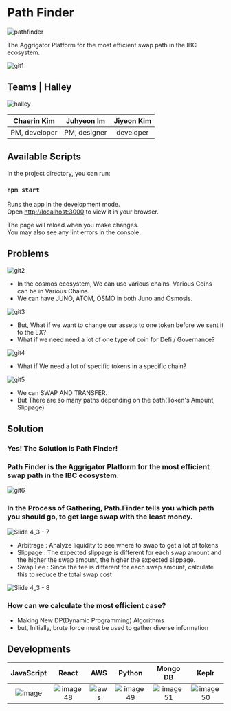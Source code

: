 # Path Finder 

![pathfinder](https://user-images.githubusercontent.com/88828307/182005917-1909988c-900e-464f-af74-4863a996e642.png)

The Aggrigator Platform for the most efficient swap path in the IBC ecosystem.

![git1](https://user-images.githubusercontent.com/88828307/182005372-46b0a193-c8c9-4894-a62b-7550de73649c.png)

## Teams | Halley 
![halley](https://user-images.githubusercontent.com/88828307/182005913-93dc2abd-ce73-446d-8737-e9cb1414c2e7.png)

| Chaerin Kim | Juhyeon Im | Jiyeon Kim |
| :--------: | :--------: | :--------: | 
| PM, developer | PM, designer | developer |

## Available Scripts

In the project directory, you can run:

### `npm start`

Runs the app in the development mode.\
Open [http://localhost:3000](http://localhost:3000) to view it in your browser.

The page will reload when you make changes.\
You may also see any lint errors in the console.


## Problems
![git2](https://user-images.githubusercontent.com/88828307/182005462-af76529b-897e-46ae-9b2f-75ba19059889.png)
* In the cosmos ecosystem, We can use various chains. Various Coins can be in Various Chains.
* We can have JUNO, ATOM, OSMO in both Juno and Osmosis.

![git3](https://user-images.githubusercontent.com/88828307/182005549-6b8b6a40-7a0c-40ba-86bd-b99695cc7221.png)
* But, What if we want to change our assets to one token before we sent it to the EX?
* What if we need need a lot of one type of coin for Defi / Governance?

![git4](https://user-images.githubusercontent.com/88828307/182005614-9c206eb9-31b8-4f40-9a2a-c2b33332bb1f.png)
* What if We need a lot of specific tokens in a specific chain?

![git5](https://user-images.githubusercontent.com/88828307/182005617-f5090438-646b-429f-9dcc-1faecc2efc0c.png)
* We can SWAP AND TRANSFER.
* But There are so many paths depending on the path(Token's Amount, Slippage)

## Solution
### Yes! The Solution is Path Finder!
### Path Finder is the Aggrigator Platform for the most efficient swap path in the IBC ecosystem. 
![git6](https://user-images.githubusercontent.com/88828307/182005618-b9ff1710-5f23-4994-a135-89b09e5f2e66.png)

### In the Process of Gathering, Path.Finder tells you which path you should go, to get large swap with the least money.
![Slide 4_3 - 7](https://user-images.githubusercontent.com/88828307/182007820-cdeb827b-42c6-45db-8798-7ec24b09175a.png)
* Arbitrage : Analyze liquidity to see where to swap to get a lot of tokens
* Slippage : The expected slippage is different for each swap amount and the higher the swap amount, the higher the expected slippage.
* Swap Fee : Since the fee is different for each swap amount, calculate this to reduce the total swap cost

![Slide 4_3 - 8](https://user-images.githubusercontent.com/88828307/182007821-ac85d50d-b0d6-4aa8-a6ec-d021f65ef77c.png)
### How can we calculate the most efficient case?
* Making New DP(Dynamic Programming) Algorithms
* but, Initially, brute force must be used to gather diverse information

## Developments
| JavaScript | React | AWS | Python | Mongo DB | Keplr |
| :--------: | :--------: | :--------: | :--------: | :--------: | :--------: |   
|   ![image](https://user-images.githubusercontent.com/72171903/180640940-cff8ce3c-1f89-44be-880c-9e64e95b0a7c.png)    |  ![image 48](https://user-images.githubusercontent.com/88828307/182008259-e9ccaa99-0b95-4181-8ddc-20c2ecff718f.png) | ![aws](https://user-images.githubusercontent.com/88828307/182005978-23677fd4-f6fe-4675-b1c6-f9f8f0f25a42.png) | ![image 49](https://user-images.githubusercontent.com/88828307/182008258-8e553c27-4127-4b79-8501-11637546477b.png) | ![image 51](https://user-images.githubusercontent.com/88828307/182008341-67f90cb8-5f61-4d55-b1b7-fc8b27450975.png) | ![image 50](https://user-images.githubusercontent.com/88828307/182008340-20bcb240-8fed-4bf9-b519-783009b3ffb4.png) |


